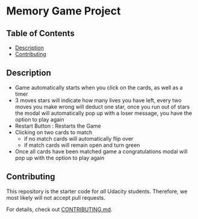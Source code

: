 # Memory Game Project

## Table of Contents

* [Description](#description)
* [Contributing](#contributing)

## Description

- Game automatically starts when you click on the cards, as well as a timer
- 3 moves stars will indicate how many lives you have left, every two moves you make wrong will deduct one star, once you run out of stars the modal will automatically pop up with a loser message, you have the option to play again
- Restart Button : Restarts the Game
- Clicking on two cards to match
    - if no match cards will automatically flip over
    - if match cards will remain open and turn green
- Once all cards have been matched game a congratulations modal will pop up with the option to play again

## Contributing

This repository is the starter code for _all_ Udacity students. Therefore, we most likely will not accept pull requests.

For details, check out [CONTRIBUTING.md](CONTRIBUTING.md).
